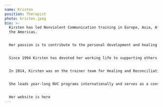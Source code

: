 ```yaml
---
name: Kristen
position: Therapist
photo: kristen.jpeg
bio: >-
  Kirsten has led Nonviolent Communication training in Europe, Asia, Africa and
  the Americas.


  Her passion is to contribute to the personal development and healing that enables people to move closer to conflicts and to grow relational competencies. People who experience Kirsten’s training and facilitation often express enjoyment of how she models what she teaches with a drizzle of humour.


  Since 1994 Kirsten has devoted her working life to supporting others in personal development and between 1998 and 2006, she spent more than 100 days learning with Dr. Marshall Rosenberg, the creator of Nonviolent Communication (NVC).


  In 2014, Kirsten was on the trainer team for Healing and Reconciliation with NVC in Nepal after the civil war, which resulted in a documentary “Raamro Aakha Ma (In the Eyes of the Good).”


  She leads year-long NVC programs internationally and serves as a consultant and supervisor for institutions and organizations. She also publishes books on NVC in Danish and films about “Culture of Peace in Schools with NVC”.


  Her website is here
---
```

